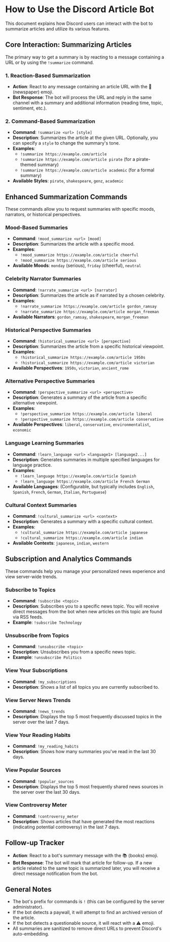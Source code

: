 # How to Use the Discord Article Bot

This document explains how Discord users can interact with the bot to summarize articles and utilize its various features.

## Core Interaction: Summarizing Articles

The primary way to get a summary is by reacting to a message containing a URL or by using the `!summarize` command.

### 1. Reaction-Based Summarization

- **Action**: React to any message containing an article URL with the 📰 (newspaper) emoji.
- **Bot Response**: The bot will process the URL and reply in the same channel with a summary and additional information (reading time, topic, sentiment, etc.).

### 2. Command-Based Summarization

- **Command**: `!summarize <url> [style]`
- **Description**: Summarizes the article at the given URL. Optionally, you can specify a `style` to change the summary's tone.
- **Examples**:
    - `!summarize https://example.com/article`
    - `!summarize https://example.com/article pirate` (for a pirate-themed summary)
    - `!summarize https://example.com/article academic` (for a formal summary)
- **Available Styles**: `pirate`, `shakespeare`, `genz`, `academic`

## Enhanced Summarization Commands

These commands allow you to request summaries with specific moods, narrators, or historical perspectives.

### Mood-Based Summaries

- **Command**: `!mood_summarize <url> [mood]`
- **Description**: Summarizes the article with a specific mood.
- **Examples**:
    - `!mood_summarize https://example.com/article cheerful`
    - `!mood_summarize https://example.com/article serious`
- **Available Moods**: `monday` (serious), `friday` (cheerful), `neutral`

### Celebrity Narrator Summaries

- **Command**: `!narrate_summarize <url> [narrator]`
- **Description**: Summarizes the article as if narrated by a chosen celebrity.
- **Examples**:
    - `!narrate_summarize https://example.com/article gordon_ramsay`
    - `!narrate_summarize https://example.com/article morgan_freeman`
- **Available Narrators**: `gordon_ramsay`, `shakespeare`, `morgan_freeman`

### Historical Perspective Summaries

- **Command**: `!historical_summarize <url> [perspective]`
- **Description**: Summarizes the article from a specific historical viewpoint.
- **Examples**:
    - `!historical_summarize https://example.com/article 1950s`
    - `!historical_summarize https://example.com/article victorian`
- **Available Perspectives**: `1950s`, `victorian`, `ancient_rome`

### Alternative Perspective Summaries

- **Command**: `!perspective_summarize <url> <perspective>`
- **Description**: Generates a summary of the article from a specific alternative viewpoint.
- **Examples**:
    - `!perspective_summarize https://example.com/article liberal`
    - `!perspective_summarize https://example.com/article conservative`
- **Available Perspectives**: `liberal`, `conservative`, `environmentalist`, `economic`

### Language Learning Summaries

- **Command**: `!learn_language <url> <language1> [language2...]`
- **Description**: Generates summaries in multiple specified languages for language practice.
- **Examples**:
    - `!learn_language https://example.com/article Spanish`
    - `!learn_language https://example.com/article French German`
- **Available Languages**: (Configurable, but typically includes `English`, `Spanish`, `French`, `German`, `Italian`, `Portuguese`)

### Cultural Context Summaries

- **Command**: `!cultural_summarize <url> <context>`
- **Description**: Generates a summary with a specific cultural context.
- **Examples**:
    - `!cultural_summarize https://example.com/article japanese`
    - `!cultural_summarize https://example.com/article indian`
- **Available Contexts**: `japanese`, `indian`, `western`

## Subscription and Analytics Commands

These commands help you manage your personalized news experience and view server-wide trends.

### Subscribe to Topics

- **Command**: `!subscribe <topic>`
- **Description**: Subscribes you to a specific news topic. You will receive direct messages from the bot when new articles on this topic are found via RSS feeds.
- **Example**: `!subscribe Technology`

### Unsubscribe from Topics

- **Command**: `!unsubscribe <topic>`
- **Description**: Unsubscribes you from a specific news topic.
- **Example**: `!unsubscribe Politics`

### View Your Subscriptions

- **Command**: `!my_subscriptions`
- **Description**: Shows a list of all topics you are currently subscribed to.

### View Server News Trends

- **Command**: `!news_trends`
- **Description**: Displays the top 5 most frequently discussed topics in the server over the last 7 days.

### View Your Reading Habits

- **Command**: `!my_reading_habits`
- **Description**: Shows how many summaries you've read in the last 30 days.

### View Popular Sources

- **Command**: `!popular_sources`
- **Description**: Displays the top 5 most frequently shared news sources in the server over the last 30 days.

### View Controversy Meter

- **Command**: `!controversy_meter`
- **Description**: Shows articles that have generated the most reactions (indicating potential controversy) in the last 7 days.

## Follow-up Tracker

- **Action**: React to a bot's summary message with the 📚 (books) emoji.
- **Bot Response**: The bot will mark that article for follow-up. If a new article related to the same topic is summarized later, you will receive a direct message notification from the bot.

## General Notes

- The bot's prefix for commands is `!` (this can be configured by the server administrator).
- If the bot detects a paywall, it will attempt to find an archived version of the article.
- If the bot detects a questionable source, it will react with a ⚠️ emoji.
- All summaries are sanitized to remove direct URLs to prevent Discord's auto-embedding.

